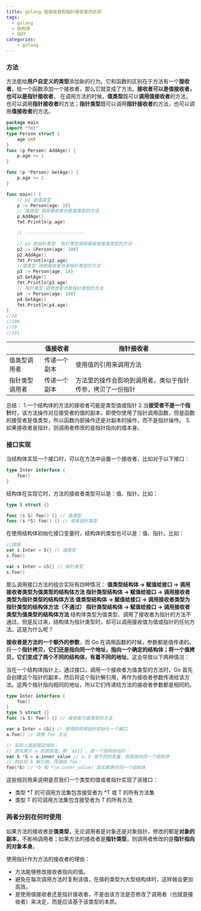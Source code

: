 ```yaml
---
title: golang-值接收者和指针接收者的区别
tags:
  - golang 
  - 结构体
  - 指针
categories:
	- golang
---
```

### 方法 
方法能给**用户自定义的类型**添加新的行为。它和函数的区别在于方法有一个**接收者**，给一个函数添加一个接收者，那么它就变成了方法。**接收者可以是值接收者，也可以是指针接收者**。
在调用方法的时候，**值类型**既可以**调用值接收者**的方法，也可以调用**指针接收者**的方法；**指针类型**既可以调用**指针接收者**的方法，也可以调用**值接收者**的方法。

```go
package main
import "fmt"
type Person struct {
	age int
}
func (p Person) AddAge() {
	p.age += 1
}

func (p *Person) GetAge() {
	p.age += 1
}

func main() {
	// p1 是值类型
	p := Person{age: 18}
	// 值类型 调用接收者也是值类型的方法
	p.AddAge()
	fmt.Println(p.age)

	// ----------------------

	// p2 是指针类型  指针类型调用接收者是值类型的方法
	p2 := &Person{age: 100}
	p2.AddAge()
	fmt.Println(p2.age)
	//值类型 调用接收者也是指针类型的方法
	p3 := Person{age: 18}
	p3.GetAge()
	fmt.Println(p3.age)
	// 指针类型 调用收者也是指针类型的方法
	p4 := Person{age: 100}
	p4.GetAge()
	fmt.Println(p4.age)
}
//18
//100
//19
//101
```
|  |  值接收者| 指针接收者|
|--|--|--|
|值类型调用者	  |传递一个副本  |使用值的引用来调用方法 |
|指针类型调用者	|传递一个副本 |方法里的操作会影响到调用者，类似于指针传参，拷贝了一份指针|

总结：
1.一个结构体的方法的接收者可能是类型值或指针
2.当**接受者不是一个指针**时，该方法操作对应接受者的值的副本，即使你使用了指针调用函数，但是函数的接受者是值类型，所以函数内部操作还是对副本的操作，而不是指针操作。
3.如果接收者是指针，则调用者修改的是指针指向的值本身。

### 接口实现
当结构体实现一个接口时，可以在方法中设置一个接收者，比如对于以下接口：

```go
type Inter interface {
    foo()
}
```

结构体在实现它时，方法的接收者类型可以是：值、指针。比如：

```go
type S struct {}

func (s S) foo() {} // 值类型
func (s *S) foo() {} // 或者指针类型
```

在使用结构体初始化接口变量时，结构体的类型也可以是：值、指针。比如：

```go 、
//赋值
var s Inter = S{} // 值类型
s.foo()

var s Inter = &S{} // 指针类型
s.foo()
```

那么调用接口方法的组合实际有四种情况：
**值类型结构体 -> 赋值给接口 -> 调用接收者类型为值类型的结构体方法
指针类型结构体 -> 赋值给接口 -> 调用接收者类型为指针类型的结构体方法
值类型结构体 -> 赋值给接口 -> 调用接收者类型为指针类型的结构体方法（不通过）
指针类型结构体 -> 赋值给接口 -> 调用接收者类型为值类型的结构体方法**
结构体类型为值类型、调用了接收者为指针的方法不通过。但是反过来，结构体为指针类型时，却可以调用接收值为值或指针的任何方法。这是为什么呢？

**接收者是方法的一个额外的参数**，而 Go 在调用函数的时候，参数都是值传递的。将一个**指针拷贝，它们还是指向同一个地址，指向一个确定的结构体；将一个值拷贝，它们变成了两个不同的结构体，有着不同的地址**。这会导致以下两种情况：

当在一个结构体指针上，通过接口，调用一个接收者为值类型的方法时，Go 首先会创建这个指针的副本，然后将这个指针解引用，再作为接收者参数传递给该方法。这两个指针指向相同的地址，所以它们传递给方法的接收者参数都是相同的。

```go
type Inter interface {
    foo()
}
type S struct {}
func (s S) foo() {} // 接收者为值类型的方法

var a Inter = &S{} // 使用结构体指针初始化一个接口
a.foo() // 调用 foo 方法

// 实际上底层是这样的：
// 首先拷贝 a 的底层值，即 `&S{}`，是一个结构体指针：
var b *S = a.inner_value // a、b 是不同的变量，但是指向同一个结构体
// 然后将 b 解引用，传递给 foo：
foo(*b) // *b 和 *(a.inner_value) 其实都表示同一个结构体
```
这些规则用来说明是否我们一个类型的值或者指针实现了该接口：

- 类型 *T 的可调用方法集包含接受者为 *T 或 T 的所有方法集
- 类型 T 的可调用方法集包含接受者为 T 的所有方法

### 两者分别在何时使用 
如果方法的接收者是**值类型**，无论调用者是对象还是对象指针，修改的都是**对象的副本**，不影响调用者；如果方法的接收者是**指针类型**，则调用者修改的是**指针指向的对象本身**。

使用指针作为方法的接收者的理由：
- 方法能够修改接收者指向的值。
- 避免在每次调用方法时复制该值，在值的类型为大型结构体时，这样做会更加高效。
- 是使用值接收者还是指针接收者，不是由该方法是否修改了调用者（也就是接收者）来决定，而是应该基于该类型的本质。
